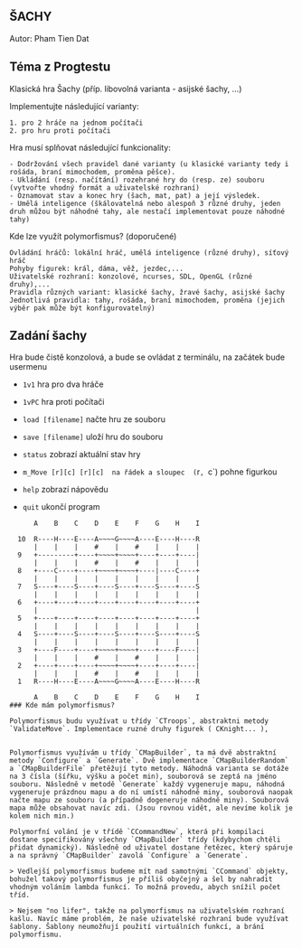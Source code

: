 ## ŠACHY
Autor: Pham Tien Dat

## Téma z Progtestu
Klasická hra Šachy (příp. libovolná varianta - asijské šachy, ...)

Implementujte následující varianty:

    1. pro 2 hráče na jednom počítači
    2. pro hru proti počítači

Hra musí splňovat následující funkcionality:

    - Dodržování všech pravidel dané varianty (u klasické varianty tedy i rošáda, braní mimochodem, proměna pěšce).
    - Ukládání (resp. načítání) rozehrané hry do (resp. ze) souboru (vytvořte vhodný formát a uživatelské rozhraní)
    - Oznamovat stav a konec hry (šach, mat, pat) a její výsledek.
    - Umělá inteligence (škálovatelná nebo alespoň 3 různé druhy, jeden druh můžou být náhodné tahy, ale nestačí implementovat pouze náhodné tahy)

Kde lze využít polymorfismus? (doporučené)

    Ovládání hráčů: lokální hráč, umělá inteligence (různé druhy), síťový hráč
    Pohyby figurek: král, dáma, věž, jezdec,...
    Uživatelské rozhraní: konzolové, ncurses, SDL, OpenGL (různé druhy),...
    Pravidla různých variant: klasické šachy, žravé šachy, asijské šachy
    Jednotlivá pravidla: tahy, rošáda, braní mimochodem, proměna (jejich výběr pak může být konfigurovatelný)


## Zadání šachy 

Hra bude čistě konzolová, a bude se ovládat z terminálu, na začátek bude usermenu 
- `1v1` hra pro dva hráče 
- `1vPC` hra proti počítači 
- `load [filename]` načte hru ze souboru
- `save [filename]` uloží hru do souboru


- `status` zobrazí aktuální stav hry
- `m_Move [r][c] [r][c]  na řádek a sloupec  (`r`, `c`) pohne figurkou 
- `help` zobrazí nápovědu
- `quit` ukončí program

```     
      A    B    C    D    E    F    G    H    I
        
  10  R----H----E----A~~~~G~~~~A----E----H----R
      |    |    |    #    |    #    |    |    |
  9   +---------+----+~~~~+~~~~+----+----+----|
      |    |    |    #    |    #    |    |    |
  8   +----C----+----+~~~~+~~~~+----|----C----+
      |    |    |    |    |    |    |    |    |
  7   S----+----S----+----S----+----S----+----S
      |    |    |    |    |    |    |    |    |
  6   +----+----+----+----+----+----+----+----+
      |                                       |
  5   +----+----+----+----+----+----+----+----+
      |    |    |    |    |    |    |    |    |
  4   S----+----S----+----S----+----S----+----S
      |    |    |    |    |    |    |    |    |
  3   +----F----+----+~~~~+~~~~+----+----F----|
      |    |    |    #    |    #    |    |    |
  2   +----+----+----+~~~~+~~~~+----+----+----|
      |    |    |    #    |    #    |    |    |
  1   R----H----E----A~~~~G~~~~A----E----H----R 
  
      A    B    C    D    E    F    G    H    I
### Kde mám polymorfismus?

Polymorfismus budu využívat u třídy `CTroops`, abstraktni metody `ValidateMove`. Implementace ruzné druhy figurek ( CKnight... ), 


Polymorfismus využívám u třídy `CMapBuilder`, ta má dvě abstraktní metody `Configure` a `Generate`. Dvě implementace `CMapBuilderRandom` a `CMapBuilderFile` přetěžují tyto metody. Náhodná varianta se dotáže na 3 čísla (šířku, výšku a počet min), souborová se zeptá na jméno souboru. Následně v metodě `Generate` každý vygeneruje mapu, náhodná vygeneruje prázdnou mapu a do ní umístí náhodně miny, souborová naopak načte mapu ze souboru (a případně dogeneruje náhodně miny). Souborová mapa může obsahovat navíc zdi. (Jsou rovnou vidět, ale nevíme kolik je kolem nich min.)

Polymorfní volání je v třídě `CCommandNew`, která při kompilaci dostane specifikovány všechny `CMapBuilder` třídy (kdybychom chtěli přidat dynamický). Následně od uživatel dostane řetězec, který spáruje a na správný `CMapBuilder` zavolá `Configure` a `Generate`.

> Vedlejší polymorfismus budeme mít nad samotnými `CCommand` objekty, bohužel takový polymorfismus je příliš obyčejný a šel by nahradit vhodným voláním lambda funkcí. To možná provedu, abych snížil počet tříd.

> Nejsem "no lifer", takže na polymorfismus na uživatelském rozhraní kašlu. Navíc máme problém, že naše uživatelské rozhraní bude využívat šablony. Šablony neumožňují použití virtuálních funkcí, a brání polymorfismu.
